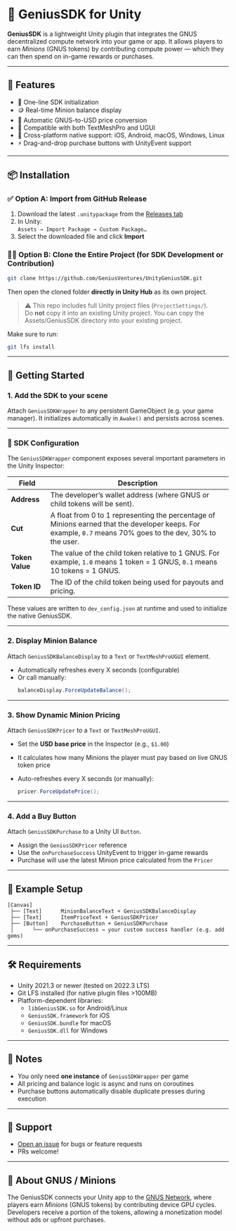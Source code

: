 # 🧠 GeniusSDK for Unity

**GeniusSDK** is a lightweight Unity plugin that integrates the GNUS decentralized compute network into your game or app. It allows players to earn *Minions* (GNUS tokens) by contributing compute power — which they can then spend on in-game rewards or purchases.

---

## 🚀 Features

- 🔌 One-line SDK initialization
- 🪙 Real-time Minion balance display
- 💸 Automatic GNUS-to-USD price conversion
- 🎯 Compatible with both TextMeshPro and UGUI
- 📱 Cross-platform native support: iOS, Android, macOS, Windows, Linux
- ⚡ Drag-and-drop purchase buttons with UnityEvent support

---

## 📦 Installation

### ✅ Option A: Import from GitHub Release

1. Download the latest `.unitypackage` from the [Releases tab](https://github.com/GeniusVentures/UnityGeniusSDK/releases)
2. In Unity:  
   `Assets → Import Package → Custom Package…`
3. Select the downloaded file and click **Import**

### 🧑‍💻 Option B: Clone the Entire Project (for SDK Development or Contribution)

```bash
git clone https://github.com/GeniusVentures/UnityGeniusSDK.git
```

Then open the cloned folder **directly in Unity Hub** as its own project.

> ⚠️ This repo includes full Unity project files (`ProjectSettings/`).  
> Do **not** copy it into an existing Unity project. You can copy the Assets/GeniusSDK directory into your existing project.


Make sure to run:

```bash
git lfs install
```

---

## 🧩 Getting Started

### 1. Add the SDK to your scene

Attach `GeniusSDKWrapper` to any persistent GameObject (e.g. your game manager). It initializes automatically in `Awake()` and persists across scenes.

---

### 🔧 SDK Configuration

The `GeniusSDKWrapper` component exposes several important parameters in the Unity Inspector:

| Field         | Description                                                                 |
|---------------|-----------------------------------------------------------------------------|
| **Address**   | The developer’s wallet address (where GNUS or child tokens will be sent).   |
| **Cut**       | A float from 0 to 1 representing the percentage of Minions earned that the developer keeps. For example, `0.7` means 70% goes to the dev, 30% to the user. |
| **Token Value** | The value of the child token relative to 1 GNUS. For example, `1.0` means 1 token = 1 GNUS, `0.1` means 10 tokens = 1 GNUS. |
| **Token ID**  | The ID of the child token being used for payouts and pricing.                |

These values are written to `dev_config.json` at runtime and used to initialize the native GeniusSDK.

---

### 2. Display Minion Balance


Attach `GeniusSDKBalanceDisplay` to a `Text` or `TextMeshProUGUI` element.

- Automatically refreshes every X seconds (configurable)
- Or call manually:
  ```csharp
  balanceDisplay.ForceUpdateBalance();
  ```

---

### 3. Show Dynamic Minion Pricing

Attach `GeniusSDKPricer` to a `Text` or `TextMeshProUGUI`.

- Set the **USD base price** in the Inspector (e.g., `$1.00`)
- It calculates how many Minions the player must pay based on live GNUS token price
- Auto-refreshes every X seconds (or manually):

  ```csharp
  pricer.ForceUpdatePrice();
  ```

---

### 4. Add a Buy Button

Attach `GeniusSDKPurchase` to a Unity UI `Button`.

- Assign the `GeniusSDKPricer` reference
- Use the `onPurchaseSuccess` UnityEvent to trigger in-game rewards
- Purchase will use the latest Minion price calculated from the `Pricer`

---

## 🧪 Example Setup

```plaintext
[Canvas]
 ├── [Text]      MinionBalanceText + GeniusSDKBalanceDisplay
 ├── [Text]      ItemPriceText + GeniusSDKPricer
 ├── [Button]    PurchaseButton + GeniusSDKPurchase
 │      └── onPurchaseSuccess → your custom success handler (e.g. add gems)
```

---

## 🛠 Requirements

- Unity 2021.3 or newer (tested on 2022.3 LTS)
- Git LFS installed (for native plugin files >100MB)
- Platform-dependent libraries:
  - `libGeniusSDK.so` for Android/Linux
  - `GeniusSDK.framework` for iOS
  - `GeniusSDK.bundle` for macOS
  - `GeniusSDK.dll` for Windows

---

## 🧠 Notes

- You only need **one instance** of `GeniusSDKWrapper` per game
- All pricing and balance logic is async and runs on coroutines
- Purchase buttons automatically disable duplicate presses during execution

---

## 📣 Support

- [Open an issue](https://github.com/GeniusVentures/UnityGeniusSDK/issues) for bugs or feature requests
- PRs welcome!

---

## 🔗 About GNUS / Minions

The GeniusSDK connects your Unity app to the [GNUS Network](https://gnus.ai), where players earn *Minions* (GNUS tokens) by contributing device GPU cycles. Developers receive a portion of the tokens, allowing a monetization model without ads or upfront purchases.
